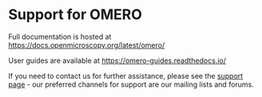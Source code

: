 # Support for OMERO

Full documentation is hosted at https://docs.openmicroscopy.org/latest/omero/

User guides are available at https://omero-guides.readthedocs.io/

If you need to contact us for further assistance, please see the
[support page](https://www.openmicroscopy.org/support/) - our preferred
channels for support are our mailing lists and forums.
